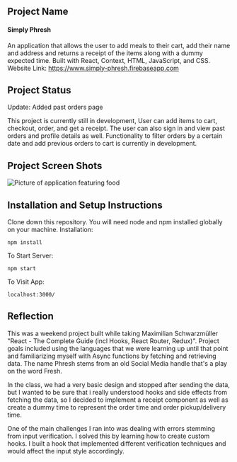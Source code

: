 ## Project Name
#### Simply Phresh

An application that allows the user to add meals to their cart, add their name and address and returns a receipt of the items along with
a dummy expected time. Built with React, Context, HTML, JavaScript, and CSS.
Website Link: https://www.simply-phresh.firebaseapp.com

## Project Status
Update: Added past orders page

This project is currently still in development, User can add items to cart, checkout, order, and get a receipt. The user can also sign in and view past orders and profile details as well. Functionality to filter orders by a certain date and add previous orders to cart is currently in development.

## Project Screen Shots
![Picture of application featuring food](https://github.com/CharliePine22/react-simply-fresh/blob/main/github-screenshot-1.png?raw=true "Simply Fresh")

## Installation and Setup Instructions
Clone down this repository. You will need node and npm installed globally on your machine.
Installation:

`npm install`

To Start Server:

`npm start`  

To Visit App:

`localhost:3000/`  

## Reflection
This was a weekend project built while taking Maximilian Schwarzmüller "React - The Complete Guide (incl Hooks, React Router, Redux)". Project goals included using the languages that we were learning up until that point and familiarizing myself with Async functions by fetching and retrieving data. The name Phresh stems from an old Social Media handle that's a play on the word Fresh.

In the class, we had a very basic design and stopped after sending the data, but I wanted to be sure that i really understood hooks and side effects from fetching the data, so I decided to implement a receipt component as well as create a dummy time to represent the order time and order pickup/delivery time.

One of the main challenges I ran into was dealing with errors stemming from input verification. I solved this by learning how to create custom hooks. I built a hook that implemented different verification techniques and would affect the input style accordingly.
